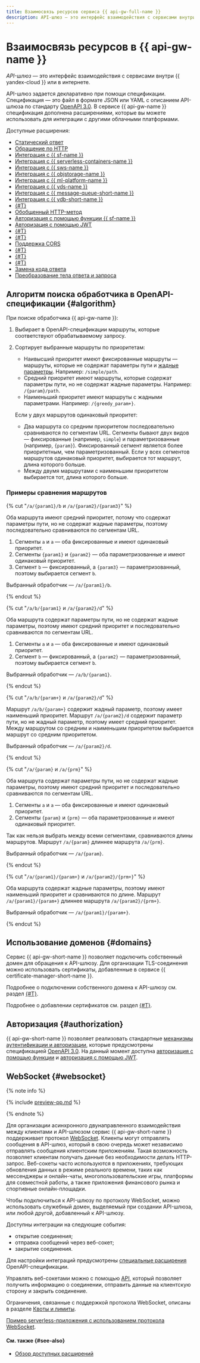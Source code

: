 ```yaml
---
title: Взаимосвязь ресурсов сервиса {{ api-gw-full-name }}
description: API-шлюз — это интерфейс взаимодействия с сервисами внутри {{ yandex-cloud }} или в интернете. API-шлюз задается декларативно при помощи спецификации. Спецификация — это файл в формате JSON или YAML с описанием API-шлюза по стандарту OpenAPI 3.0. В сервисе {{ api-gw-name }} спецификация дополнена расширениями, которые вы можете использовать для интеграции с другими облачными платформами.
---
```


# Взаимосвязь ресурсов в {{ api-gw-name }}

_API-шлюз_ — это интерфейс взаимодействия с сервисами внутри {{ yandex-cloud }} или в интернете.

API-шлюз задается декларативно при помощи спецификации. Спецификация — это файл в формате JSON или YAML с описанием API-шлюза по стандарту [OpenAPI 3.0](https://github.com/OAI/OpenAPI-Specification). В сервисе {{ api-gw-name }} спецификация дополнена расширениями, которые вы можете использовать для интеграции с другими облачными платформами.

Доступные расширения:
* [Статический ответ](../concepts/extensions/dummy.md)
* [Обращение по HTTP](../concepts/extensions/http.md)
* [Интеграция с {{ sf-name }}](../concepts/extensions/cloud-functions.md)
* [Интеграция с {{ serverless-containers-name }}](../concepts/extensions/containers.md)
* [Интеграция с {{ sws-name }}](../concepts/extensions/sws.md)
* [Интеграция с {{ objstorage-name }}](../concepts/extensions/object-storage.md)
* [Интеграция с {{ ml-platform-name }}](../concepts/extensions/datasphere.md)
* [Интеграция с {{ yds-name }}](../concepts/extensions/datastreams.md)
* [Интеграция с {{ message-queue-short-name }}](../concepts/extensions/ymq.md)
* [Интеграция с {{ ydb-short-name }}](../concepts/extensions/ydb.md)
* [{#T}](../concepts/extensions/greedy-parameters.md)
* [Обобщенный HTTP-метод](../concepts/extensions/any-method.md)
* [Авторизация с помощью функции {{ sf-name }}](../concepts/extensions/function-authorizer.md)
* [Авторизация с помощью JWT](../concepts/extensions/jwt-authorizer.md)
* [{#T}](../concepts/extensions/websocket.md)
* [{#T}](../concepts/extensions/validator.md)
* [Поддержка CORS](../concepts/extensions/cors.md)
* [{#T}](../concepts/extensions/parametrization.md)
* [{#T}](../concepts/extensions/canary.md)
* [{#T}](../concepts/extensions/rate-limit.md)
* [Замена кода ответа](../concepts/extensions/status-mapping.md)
* [Преобразование тела ответа и запроса](../concepts/extensions/schema-mapping.md)

## Алгоритм поиска обработчика в OpenAPI-спецификации {#algorithm}

При поиске обработчика {{ api-gw-name }}:
1. Выбирает в OpenAPI-спецификации маршруты, которые соответствуют обрабатываемому запросу.
1. Сортирует выбранные маршруты по приоритетам:
    * Наивысший приоритет имеют фиксированные маршруты — маршруты, которые не содержат параметры пути и [жадные параметры](extensions/greedy-parameters.md). Например: `/simple/path`.
    * Средний приоритет имеют маршруты, которые содержат параметры пути, но не содержат жадные параметры. Например: `/{param}/path`.
    * Наименьший приоритет имеют маршруты с жадными параметрами. Например: `/{greedy_param+}`.

    Если у двух маршрутов одинаковый приоритет:
    * Два маршрута со средним приоритетом последовательно сравниваются по сегментам URL. Сегменты бывают двух видов — фиксированные (например, `simple`) и параметризованные (например, `{param}`). Фиксированный сегмент является более приоритетным, чем параметризованный. Если у всех сегментов маршрутов одинаковый приоритет, выбирается тот маршрут, длина которого больше.
    * Между двумя маршрутами с наименьшим приоритетом выбирается тот, длина которого больше.

### Примеры сравнения маршрутов

{% cut "`/a/{param1}/b` и `/a/{param2}/{param3}`" %}

Оба маршрута имеют средний приоритет, потому что содержат параметры пути, но не содержат жадные параметры, поэтому последовательно сравниваются по сегментам URL.

1. Сегменты `a` и `a` — оба фиксированные и имеют одинаковый приоритет.
1. Сегменты `{param1}` и `{param2}` — оба параметризованные и имеют одинаковый приоритет.
1. Сегмент `b` — фиксированный, а `{param3}` — параметризованный, поэтому выбирается сегмент `b`.

Выбранный обработчик — `/a/{param1}/b`.

{% endcut %}

{% cut "`/a/b/{param1}` и `/a/{param2}/d`" %}

Оба маршрута содержат параметры пути, но не содержат жадные параметры, поэтому имеют средний приоритет и последовательно сравниваются по сегментам URL.

1. Сегменты `a` и `a` — оба фиксированные и имеют одинаковый приоритет.
1. Сегмент `b` — фиксированный, а `{param2}` — параметризованный, поэтому выбирается сегмент `b`.

Выбранный обработчик — `/a/b/{param1}`.

{% endcut %}

{% cut "`/a/b/{param+}` и `/a/{param2}/d`" %}

Маршрут `/a/b/{param+}` содержит жадный параметр, поэтому имеет наименьший приоритет. Маршрут `/a/{param2}/d` содержит параметр пути, но не жадный параметр, поэтому имеет средний приоритет. Между маршрутом со средним и наименьшим приоритетом выбирается маршрут со средним приоритетом.

Выбранный обработчик — `/a/{param2}/d`.

{% endcut %}

{% cut "`/a/{param}` и `/a/{prm}`" %}

Оба маршрута содержат параметры пути, но не содержат жадные параметры, поэтому имеют средний приоритет и последовательно сравниваются по сегментам URL.

1. Сегменты `a` и `a` — оба фиксированные и имеют одинаковый приоритет.
1. Сегменты `{param}` и `{prm}` — оба параметризованные и имеют одинаковый приоритет.

Так как нельзя выбрать между всеми сегментами, сравниваются длины маршрутов. Маршрут `/a/{param}` длиннее маршрута `/a/{prm}`.

Выбранный обработчик — `/a/{param}`.

{% endcut %}

{% cut "`/a/{param1}/{param+}` и `/a/{param2}/{prm+}`" %}

Оба маршрута содержат жадные параметры, поэтому имеют наименьший приоритет и сравниваются по длине. Маршрут `/a/{param1}/{param+}` длиннее маршрута `/a/{param2}/{prm+}`.

Выбранный обработчик — `/a/{param1}/{param+}`.

{% endcut %}

## Использование доменов {#domains}

Сервис {{ api-gw-short-name }} позволяет подключить собственный домен для обращения к API-шлюзу. Для организации TLS-соединения можно использовать сертификаты, добавленные в сервисе {{ certificate-manager-short-name }}.

Подробнее о подключении собственного домена к API-шлюзу см. раздел [{#T}](../operations/api-gw-domains.md).

Подробнее о добавлении сертификатов см. раздел [{#T}](../../certificate-manager/operations/managed/cert-create.md).

## Авторизация {#authorization}

{{ api-gw-short-name }} позволяет реализовать стандартные [механизмы аутентификации и авторизации](https://swagger.io/docs/specification/authentication/), которые предусмотрены спецификацией [OpenAPI 3.0](https://github.com/OAI/OpenAPI-Specification). На данный момент доступна [авторизация с помощью функции](../concepts/extensions/function-authorizer.md) и [авторизация с помощью JWT](../concepts/extensions/jwt-authorizer.md).

## WebSocket {#websocket}

{% note info %}

{% include [preview-pp.md](../../_includes/preview-pp.md) %}

{% endnote %}

Для организации асинхронного двунаправленного взаимодействия между клиентами и API-шлюзом сервис {{ api-gw-short-name }} поддерживает протокол [WebSocket](/blog/posts/2023/04/yandex-api-gateway-and-websocket#podderzhka-protokola-websocket-v-api-gateway). Клиенты могут отправлять сообщения в API-шлюз, который в свою очередь может независимо отправлять сообщения клиентским приложениям. Такая возможность позволяет клиентам получать данные без необходимости делать HTTP-запрос. Веб-сокеты часто используются в приложениях, требующих обновления данных в режиме реального времени, таких как мессенджеры и онлайн-чаты, многопользовательские игры, платформы для совместной работы, а также приложения финансового рынка и спортивные онлайн-площадки.

Чтобы подключиться к API-шлюзу по протоколу WebSocket, можно использовать служебный домен, выделяемый при создании API-шлюза, или любой другой, добавленный к API-шлюзу.

Доступны интеграции на следующие события:
* открытие соединения;
* отправка сообщений через веб-сокет;
* закрытие соединения.

Для настройки интеграций предусмотрены [специальные расширения](extensions/websocket.md) OpenAPI-спецификации.

Управлять веб-сокетами можно с помощью [API](../api-ref/websocket/authentication.md), который позволяет получить информацию о соединении, отправить данные на клиентскую сторону и закрыть соединение.

Ограничения, связанные с поддержкой протокола WebSocket, описаны в разделе [Квоты и лимиты](../concepts/limits.md).

[Пример serverless-приложения с использованием протокола WebSocket](http://github.com/yandex-cloud-examples/yc-serverless-game).
 
#### См. также {#see-also}

* [Обзор доступных расширений](extensions/index.md)

